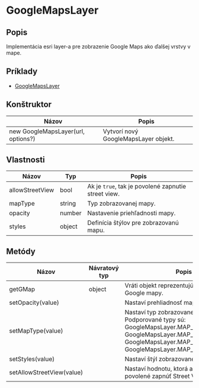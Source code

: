 # GoogleMapsLayer

## Popis
Implementácia esri layer-a pre zobrazenie Google Maps ako ďalšej vrstvy v mape.

## Príklady
* [GoogleMapsLayer](https://github.com/xxxmatko/xDev.Gis/blob/master/Examples/GoogleMapsLayer.html)

## Konštruktor
Názov								| Popis
----------------------------------- | ---------------------------------------------------------------------------------------------------------------------
new GoogleMapsLayer(url, options?)	| Vytvorí nový GoogleMapsLayer objekt.

## Vlastnosti
Názov				| Typ 		| Popis
------------------- | ---------	| ---------------------------------------------------------------------------------------------------------------------
allowStreetView		| bool		| Ak je ```true```, tak je povolené zapnutie street view.
mapType				| string	| Typ zobrazovanej mapy.
opacity				| number	| Nastavenie priehľadnosti mapy.
styles				| object 	| Definícia štýlov pre zobrazovanú mapu.

## Metódy
Názov						| Návratový typ	| Popis
--------------------------- | -------------	| ---------------------------------------------------------------------------------------------------------------------
getGMap						| object		| Vráti objekt reprezentujúci inštanciu Google mapy.
setOpacity(value)			| 				| Nastaví prehliadnosť mapy.
setMapType(value)			|				| Nastaví typ zobrazovanej mapy. Podporované typy sú: GoogleMapsLayer.MAP_TYPE_SATELLITE, GoogleMapsLayer.MAP_TYPE_HYBRID, GoogleMapsLayer.MAP_TYPE_ROADMAP, GoogleMapsLayer.MAP_TYPE_TERRAIN.
setStyles(value)			| 				| Nastaví štýl zobrazovanej mapy.
setAllowStreetView(value)	|				| Nastaví hodnotu, ktorá ak je ```true```, tak je povolené zapnúť Street View.